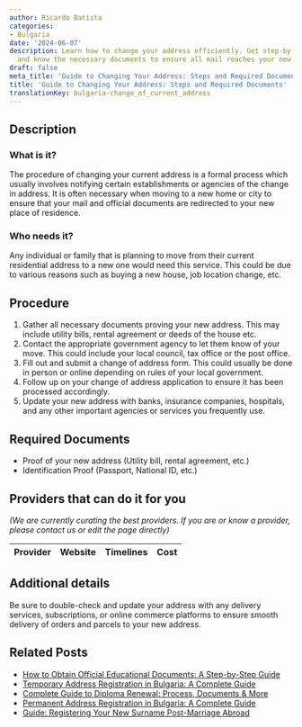 ```yaml
---
author: Ricardo Batista
categories:
- Bulgaria
date: '2024-06-07'
description: Learn how to change your address efficiently. Get step-by-step instructions
  and know the necessary documents to ensure all mail reaches your new home.
draft: false
meta_title: 'Guide to Changing Your Address: Steps and Required Documents'
title: 'Guide to Changing Your Address: Steps and Required Documents'
translationKey: bulgaria-change_of_current_address
---
```


## Description
### What is it?
The procedure of changing your current address is a formal process which usually involves notifying certain establishments or agencies of the change in address. It is often necessary when moving to a new home or city to ensure that your mail and official documents are redirected to your new place of residence.

### Who needs it?
Any individual or family that is planning to move from their current residential address to a new one would need this service. This could be due to various reasons such as buying a new house, job location change, etc. 

## Procedure
1. Gather all necessary documents proving your new address. This may include utility bills, rental agreement or deeds of the house etc.
2. Contact the appropriate government agency to let them know of your move. This could include your local council, tax office or the post office.
3. Fill out and submit a change of address form. This could usually be done in person or online depending on rules of your local government.
4. Follow up on your change of address application to ensure it has been processed accordingly.
5. Update your new address with banks, insurance companies, hospitals, and any other important agencies or services you frequently use.

## Required Documents
- Proof of your new address (Utility bill, rental agreement, etc.)
- Identification Proof (Passport, National ID, etc.)

## Providers that can do it for you

_(We are currently curating the best providers. If you are or know a provider, please contact us or edit the page directly)_

| Provider        |     Website     |     Timelines    |       Cost      |
| :-------------: | :-------------: |  :-------------: | :-------------: |

## Additional details
Be sure to double-check and update your address with any delivery services, subscriptions, or online commerce platforms to ensure smooth delivery of orders and parcels to your new address.
## Related Posts

- [How to Obtain Official Educational Documents: A Step-by-Step Guide](https://tramitit.com/guides/bulgaria/issuance_of_an_educational_document/)
- [Temporary Address Registration in Bulgaria: A Complete Guide](https://tramitit.com/guides/bulgaria/temporary_address_registration/)
- [Complete Guide to Diploma Renewal: Process, Documents & More](https://tramitit.com/guides/bulgaria/diploma_renewal/)
- [Permanent Address Registration in Bulgaria: A Complete Guide](https://tramitit.com/guides/bulgaria/permanent_address_registration/)
- [Guide: Registering Your New Surname Post-Marriage Abroad](https://tramitit.com/guides/bulgaria/registration_of_surname_change_after_marriage/)